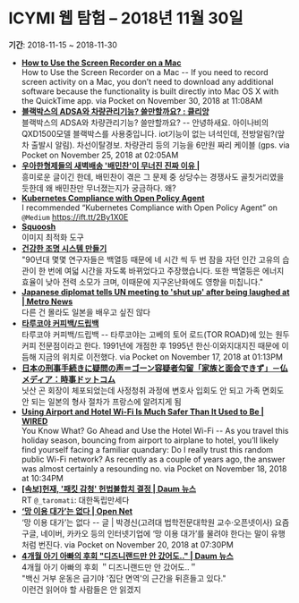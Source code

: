 # ICYMI 웹 탐험 – 2018년 11월 30일

**기간**: 2018-11-15 \~ 2018-11-30

  - **[How to Use the Screen Recorder on a Mac](http://osxdaily.com/2010/11/16/screen-recorder-mac/)**  
    How to Use the Screen Recorder on a Mac -- If you need to record screen activity on a Mac, you don’t need to download any additional software because the functionality is built directly into Mac OS X with the QuickTime app. via Pocket on November 30, 2018 at 11:08AM
  - **[블랙박스의 ADSA와 차량관리기능? 쓸만할까요? : 클리앙](https://www.clien.net/service/board/cm_car/12435637)**  
    블랙박스의 ADSA와 차량관리기능? 쓸만할까요? -- 안녕하새요. 아이나비의 QXD1500모델 블랙박스를 사용중입니다. iot기능이 없는 녀석인데, 전방알림?(앞차 출발시 알림). 차선이탈경보. 차량관리 등의 기능을 6만원 짜리 케이블 (gps. via Pocket on November 25, 2018 at 02:05AM
  - **[우아한형제들의 새벽배송 '배민찬'이 무너진 진짜 이유 |](https://byline.network/2018/11/23-29/)**  
    흥미로운 글이긴 한데, 배민찬이 겪은 그 문제 중 상당수는 경쟁사도 골칫거리였을 듯한데 왜 배민찬만 무너졌는지가 궁금하다. 왜?
  - **[Kubernetes Compliance with Open Policy Agent](https://itnext.io/kubernetes-compliance-with-open-policy-agent-3d282179b1e9?source=ifttt--------------1)**  
    I recommended “Kubernetes Compliance with Open Policy Agent” on <code>@Medium</code> <https://ift.tt/2By1X0E>
  - **[Squoosh](https://squoosh.app/)**  
    이미지 최적화 도구
  - **[건강한 조명 시스템 만들기](http://newspeppermint.com/2018/11/15/%ea%b1%b4%ea%b0%95%ed%95%9c-%ec%a1%b0%eb%aa%85-%ec%8b%9c%ec%8a%a4%ed%85%9c-%eb%a7%8c%eb%93%a4%ea%b8%b0/)**  
    "90년대 몇몇 연구자들은 백열등 때문에 네 시간 씩 두 번 잠을 자던 인간 고유의 습관이 한 번에 여덟 시간을 자도록 바뀌었다고 주장했습니다. 또한 백열등은 에너지 효율이 낮아 전력 소모가 크며, 이때문에 지구온난화에도 영향을 미칩니다."
  - **[Japanese diplomat tells UN meeting to 'shut up' after being laughed at | Metro News](https://metro.co.uk/2013/06/13/japanese-diplomat-tells-united-nations-meeting-to-shut-up-after-being-laughed-at-3839238/)**  
    다른 건 몰라도 일본을 배우고 싶진 않다
  - **[타루코야 커피백/드립백](https://brunch.co.kr/@novforest/15)**  
    타루코야 커피백/드립백 -- 타루코야는 고베의 토어 로드(TOR ROAD)에 있는 원두커피 전문점이라고 한다. 1991년에 개점한 후 1995년 한신·이와지대지진 때문에 이듬해 지금의 위치로 이전했다. via Pocket on November 17, 2018 at 01:13PM
  - **[日本の刑事手続きに疑問の声＝ゴーン容疑者勾留「家族と面会できず」－仏メディア：時事ドットコム](https://www.jiji.com/jc/article?k=2018112200283&g=soc)**  
    닛산 곤 회장이 체포되었는데 사정청취 과정에 변호사 입회도 안 되고 가족 면회도 안 되는 일본의 형사 절차가 프랑스에 알려지게 됨
  - **[Using Airport and Hotel Wi-Fi Is Much Safer Than It Used to Be | WIRED](https://www.wired.com/story/hotel-airport-wifi-safe/)**  
    You Know What? Go Ahead and Use the Hotel Wi-Fi -- As you travel this holiday season, bouncing from airport to airplane to hotel, you’ll likely find yourself facing a familiar quandary: Do I really trust this random public Wi-Fi network? As recently as a couple of years ago, the answer was almost certainly a resounding no. via Pocket on November 18, 2018 at 10:34PM
  - **[\[속보\]헌재, '패킷 감청' 헌법불합치 결정 | Daum 뉴스](https://news.v.daum.net/v/20180830153340681)**  
    RT <code>@\_taromati</code>: 대한독립만세다
  - **[‘망 이용 대가’는 없다 | Open Net](https://opennet.or.kr/15281)**  
    ‘망 이용 대가’는 없다 -- 글 | 박경신(고려대 법학전문대학원 교수·오픈넷이사) 요즘 구글, 네이버, 카카오 등의 인터넷기업에 ‘망 이용 대가’를 물려야 한다는 말이 유행처럼 번진다. via Pocket on November 20, 2018 at 07:30PM
  - **[4개월 아기 아빠의 후회 "디즈니랜드만 안 갔어도.." | Daum 뉴스](https://news.v.daum.net/v/20181119112553794)**  
    4개월 아기 아빠의 후회 ＂디즈니랜드만 안 갔어도..＂  
    "백신 거부 운동은 급기야 '집단 면역'의 근간을 뒤흔들고 있다."  
    이런건 읽어야 할 사람들은 안 읽겠지
